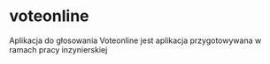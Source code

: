 # voteonline
Aplikacja do głosowania
Voteonline jest aplikacja przygotowywana w ramach pracy inzynierskiej
 
